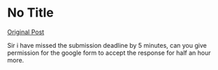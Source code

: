 # No Title

[Original Post](https://discourse.onlinedegree.iitm.ac.in/t/164277/608)

<p>Sir i have missed the submission deadline  by 5  minutes, can you give permission for the google form to accept the response for half an hour more.</p>